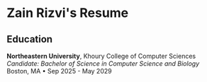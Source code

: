 # Zain Rizvi's Resume

## Education
**Northeastern University**, Khoury College of Computer Sciences  
*Candidate: Bachelor of Science in Computer Science and Biology*  
Boston, MA • Sep 2025 - May 2029
